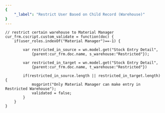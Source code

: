 ```yaml
---
{
	"_label": "Restrict User Based on Child Record (Warehouse)"
}
---
```


	// restrict certain warehouse to Material Manager 
	cur_frm.cscript.custom_validate = function(doc) {
	    if(user_roles.indexOf("Material Manager")==-1) {

	        var restricted_in_source = wn.model.get("Stock Entry Detail", 
	            {parent:cur_frm.doc.name, s_warehouse:"Restricted"});

	        var restricted_in_target = wn.model.get("Stock Entry Detail", 
	            {parent:cur_frm.doc.name, t_warehouse:"Restricted"})

	        if(restricted_in_source.length || restricted_in_target.length) {
	            msgprint("Only Material Manager can make entry in Restricted Warehouse");
	            validated = false;
	        }
	    }
	}
